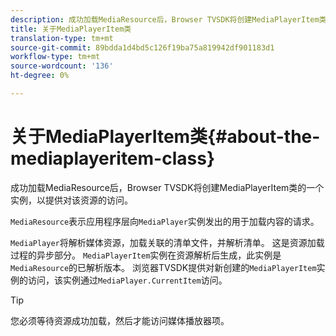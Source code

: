 ```yaml
---
description: 成功加载MediaResource后，Browser TVSDK将创建MediaPlayerItem类的一个实例，以提供对该资源的访问。
title: 关于MediaPlayerItem类
translation-type: tm+mt
source-git-commit: 89bdda1d4bd5c126f19ba75a819942df901183d1
workflow-type: tm+mt
source-wordcount: '136'
ht-degree: 0%

---
```



# 关于MediaPlayerItem类{#about-the-mediaplayeritem-class}

成功加载MediaResource后，Browser TVSDK将创建MediaPlayerItem类的一个实例，以提供对该资源的访问。

`MediaResource`表示应用程序层向`MediaPlayer`实例发出的用于加载内容的请求。

`MediaPlayer`将解析媒体资源，加载关联的清单文件，并解析清单。 这是资源加载过程的异步部分。 `MediaPlayerItem`实例在资源解析后生成，此实例是`MediaResource`的已解析版本。 浏览器TVSDK提供对新创建的`MediaPlayerItem`实例的访问，该实例通过`MediaPlayer.CurrentItem`访问。

>[!TIP]
>
>您必须等待资源成功加载，然后才能访问媒体播放器项。

